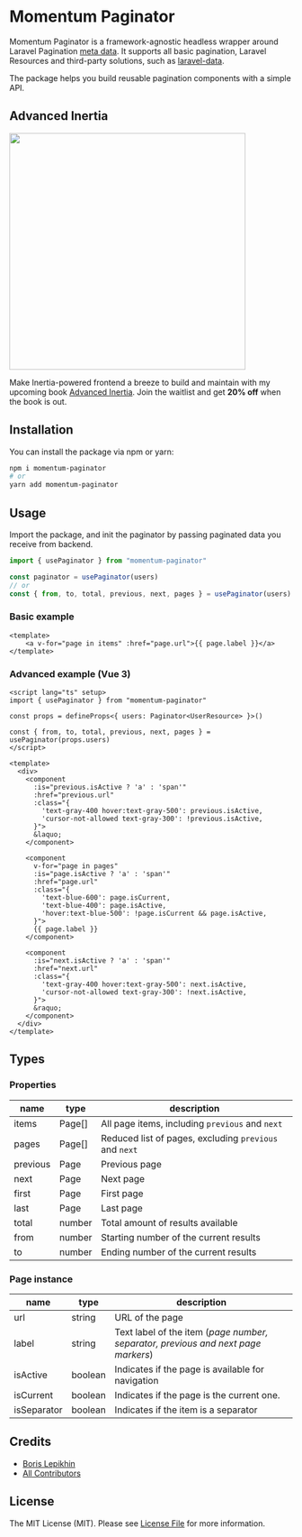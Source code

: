 # Momentum Paginator

Momentum Paginator is a framework-agnostic headless wrapper around Laravel Pagination [meta data](https://laravel.com/docs/9.x/pagination#converting-results-to-json). It supports all basic pagination, Laravel Resources and third-party solutions, such as [laravel-data](https://spatie.be/docs/laravel-data/v1/as-a-resource/from-data-to-resource).

The package helps you build reusable pagination components with a simple API.

## Advanced Inertia

[<img src="https://inertia.monster/og5.png" width="420px" />](https://inertia.monster)

Make Inertia-powered frontend a breeze to build and maintain with my upcoming book [Advanced Inertia](https://inertia.monster/). Join the waitlist and get **20% off** when the book is out.

## Installation

You can install the package via npm or yarn:

```bash
npm i momentum-paginator
# or
yarn add momentum-paginator
```

## Usage

Import the package, and init the paginator by passing paginated data you receive from backend.

```typescript
import { usePaginator } from "momentum-paginator"

const paginator = usePaginator(users)
// or
const { from, to, total, previous, next, pages } = usePaginator(users)
```

### Basic example

```vue
<template>
    <a v-for="page in items" :href="page.url">{{ page.label }}</a>
</template>
```

### Advanced example (Vue 3)

```vue
<script lang="ts" setup>
import { usePaginator } from "momentum-paginator"

const props = defineProps<{ users: Paginator<UserResource> }>()

const { from, to, total, previous, next, pages } = usePaginator(props.users)
</script>

<template>
  <div>
    <component
      :is="previous.isActive ? 'a' : 'span'"
      :href="previous.url"
      :class="{
        'text-gray-400 hover:text-gray-500': previous.isActive,
        'cursor-not-allowed text-gray-300': !previous.isActive,
      }">
      &laquo;
    </component>

    <component
      v-for="page in pages"
      :is="page.isActive ? 'a' : 'span'"
      :href="page.url"
      :class="{
        'text-blue-600': page.isCurrent,
        'text-blue-400': page.isActive,
        'hover:text-blue-500': !page.isCurrent && page.isActive,
      }">
      {{ page.label }}
    </component>

    <component
      :is="next.isActive ? 'a' : 'span'"
      :href="next.url"
      :class="{
        'text-gray-400 hover:text-gray-500': next.isActive,
        'cursor-not-allowed text-gray-300': !next.isActive,
      }">
      &raquo;
    </component>
  </div>
</template>
```

## Types

### Properties
| name     | type   | description                                            |
|----------|--------|--------------------------------------------------------|
| items    | Page[] | All page items, including `previous` and `next`        |
| pages    | Page[] | Reduced list of pages, excluding `previous` and `next` |
| previous | Page   | Previous page                                          |
| next     | Page   | Next page                                              |
| first    | Page   | First page                                             |
| last     | Page   | Last page                                              |
| total    | number | Total amount of results available                      |
| from     | number | Starting number of the current results                 |
| to       | number | Ending number of the current results                   |

### Page instance
| name        | type    | description                                                                       |
|-------------|---------|-----------------------------------------------------------------------------------|
| url         | string  | URL of the page                                                                   |
| label       | string  | Text label of the item (*page number, separator, previous and next page markers*) |
| isActive    | boolean | Indicates if the page is available for navigation                                 |
| isCurrent   | boolean | Indicates if the page is the current one.                                         |
| isSeparator | boolean | Indicates if the item is a separator                                              |

## Credits

- [Boris Lepikhin](https://twitter.com/lepikhinb)
- [All Contributors](../../contributors)

## License

The MIT License (MIT). Please see [License File](LICENSE.md) for more information.